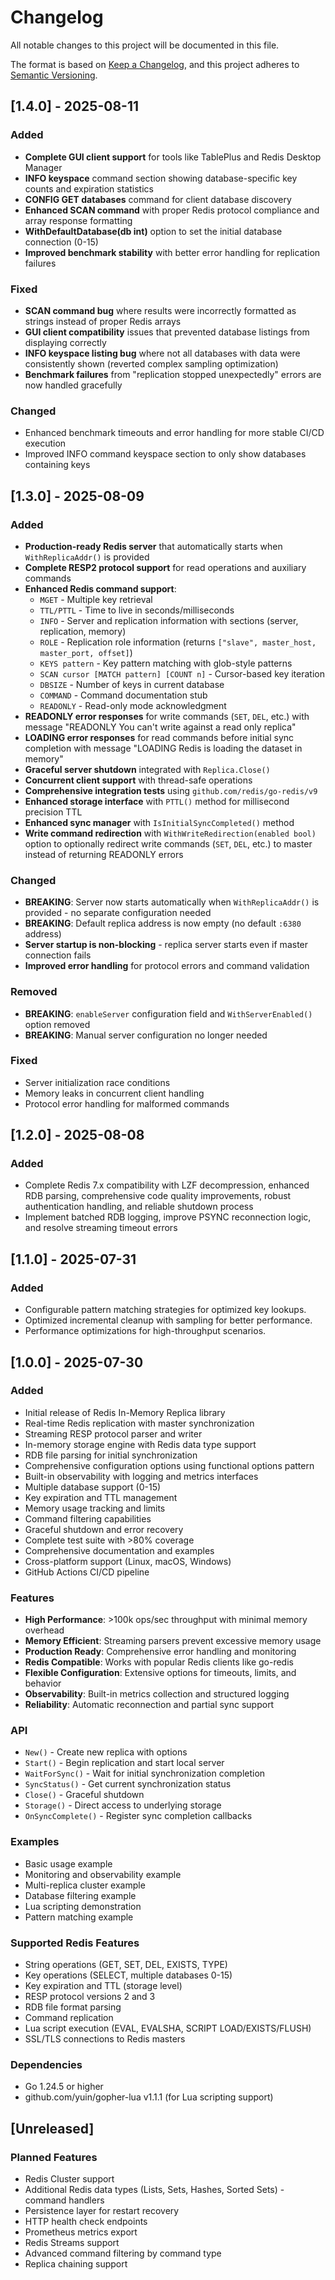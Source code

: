 # Changelog

All notable changes to this project will be documented in this file.

The format is based on [Keep a Changelog](https://keepachangelog.com/en/1.0.0/),
and this project adheres to [Semantic Versioning](https://semver.org/spec/v2.0.0.html).

## [1.4.0] - 2025-08-11

### Added
- **Complete GUI client support** for tools like TablePlus and Redis Desktop Manager
- **INFO keyspace** command section showing database-specific key counts and expiration statistics
- **CONFIG GET databases** command for client database discovery
- **Enhanced SCAN command** with proper Redis protocol compliance and array response formatting
- **WithDefaultDatabase(db int)** option to set the initial database connection (0-15)
- **Improved benchmark stability** with better error handling for replication failures

### Fixed
- **SCAN command bug** where results were incorrectly formatted as strings instead of proper Redis arrays
- **GUI client compatibility** issues that prevented database listings from displaying correctly
- **INFO keyspace listing bug** where not all databases with data were consistently shown (reverted complex sampling optimization)
- **Benchmark failures** from "replication stopped unexpectedly" errors are now handled gracefully

### Changed
- Enhanced benchmark timeouts and error handling for more stable CI/CD execution
- Improved INFO command keyspace section to only show databases containing keys

## [1.3.0] - 2025-08-09

### Added
- **Production-ready Redis server** that automatically starts when `WithReplicaAddr()` is provided
- **Complete RESP2 protocol support** for read operations and auxiliary commands
- **Enhanced Redis command support**:
  - `MGET` - Multiple key retrieval
  - `TTL/PTTL` - Time to live in seconds/milliseconds
  - `INFO` - Server and replication information with sections (server, replication, memory)
  - `ROLE` - Replication role information (returns `["slave", master_host, master_port, offset]`)
  - `KEYS pattern` - Key pattern matching with glob-style patterns
  - `SCAN cursor [MATCH pattern] [COUNT n]` - Cursor-based key iteration
  - `DBSIZE` - Number of keys in current database
  - `COMMAND` - Command documentation stub
  - `READONLY` - Read-only mode acknowledgment
- **READONLY error responses** for write commands (`SET`, `DEL`, etc.) with message "READONLY You can't write against a read only replica"
- **LOADING error responses** for read commands before initial sync completion with message "LOADING Redis is loading the dataset in memory"
- **Graceful server shutdown** integrated with `Replica.Close()`
- **Concurrent client support** with thread-safe operations
- **Comprehensive integration tests** using `github.com/redis/go-redis/v9`
- **Enhanced storage interface** with `PTTL()` method for millisecond precision TTL
- **Enhanced sync manager** with `IsInitialSyncCompleted()` method
- **Write command redirection** with `WithWriteRedirection(enabled bool)` option to optionally redirect write commands (`SET`, `DEL`, etc.) to master instead of returning READONLY errors

### Changed
- **BREAKING**: Server now starts automatically when `WithReplicaAddr()` is provided - no separate configuration needed
- **BREAKING**: Default replica address is now empty (no default `:6380` address)
- **Server startup is non-blocking** - replica server starts even if master connection fails
- **Improved error handling** for protocol errors and command validation

### Removed
- **BREAKING**: `enableServer` configuration field and `WithServerEnabled()` option removed
- **BREAKING**: Manual server configuration no longer needed

### Fixed
- Server initialization race conditions
- Memory leaks in concurrent client handling
- Protocol error handling for malformed commands

## [1.2.0] - 2025-08-08

### Added
- Complete Redis 7.x compatibility with LZF decompression, enhanced RDB parsing, comprehensive code quality improvements, robust authentication handling, and reliable shutdown process
- Implement batched RDB logging, improve PSYNC reconnection logic, and resolve streaming timeout errors

## [1.1.0] - 2025-07-31

### Added
- Configurable pattern matching strategies for optimized key lookups.
- Optimized incremental cleanup with sampling for better performance.
- Performance optimizations for high-throughput scenarios.

## [1.0.0] - 2025-07-30

### Added
- Initial release of Redis In-Memory Replica library
- Real-time Redis replication with master synchronization
- Streaming RESP protocol parser and writer
- In-memory storage engine with Redis data type support
- RDB file parsing for initial synchronization
- Comprehensive configuration options using functional options pattern
- Built-in observability with logging and metrics interfaces
- Multiple database support (0-15)
- Key expiration and TTL management
- Memory usage tracking and limits
- Command filtering capabilities
- Graceful shutdown and error recovery
- Complete test suite with >80% coverage
- Comprehensive documentation and examples
- Cross-platform support (Linux, macOS, Windows)
- GitHub Actions CI/CD pipeline

### Features
- **High Performance**: >100k ops/sec throughput with minimal memory overhead
- **Memory Efficient**: Streaming parsers prevent excessive memory usage
- **Production Ready**: Comprehensive error handling and monitoring
- **Redis Compatible**: Works with popular Redis clients like go-redis
- **Flexible Configuration**: Extensive options for timeouts, limits, and behavior
- **Observability**: Built-in metrics collection and structured logging
- **Reliability**: Automatic reconnection and partial sync support

### API
- `New()` - Create new replica with options
- `Start()` - Begin replication and start local server
- `WaitForSync()` - Wait for initial synchronization completion
- `SyncStatus()` - Get current synchronization status
- `Close()` - Graceful shutdown
- `Storage()` - Direct access to underlying storage
- `OnSyncComplete()` - Register sync completion callbacks

### Examples
- Basic usage example
- Monitoring and observability example  
- Multi-replica cluster example
- Database filtering example
- Lua scripting demonstration
- Pattern matching example

### Supported Redis Features
- String operations (GET, SET, DEL, EXISTS, TYPE)
- Key operations (SELECT, multiple databases 0-15)
- Key expiration and TTL (storage level)
- RESP protocol versions 2 and 3
- RDB file format parsing
- Command replication
- Lua script execution (EVAL, EVALSHA, SCRIPT LOAD/EXISTS/FLUSH)
- SSL/TLS connections to Redis masters

### Dependencies
- Go 1.24.5 or higher
- github.com/yuin/gopher-lua v1.1.1 (for Lua scripting support)

## [Unreleased]

### Planned Features
- Redis Cluster support
- Additional Redis data types (Lists, Sets, Hashes, Sorted Sets) - command handlers
- Persistence layer for restart recovery
- HTTP health check endpoints
- Prometheus metrics export
- Redis Streams support
- Advanced command filtering by command type
- Replica chaining support
